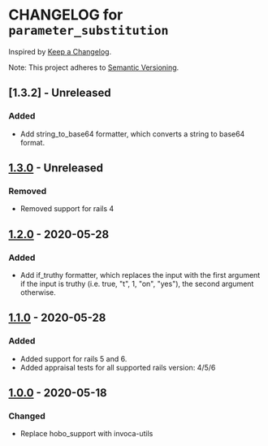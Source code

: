 # CHANGELOG for `parameter_substitution`

Inspired by [Keep a Changelog](https://keepachangelog.com/en/1.0.0/).

Note: This project adheres to [Semantic Versioning](https://semver.org/spec/v2.0.0.html).

## [1.3.2] - Unreleased
### Added
- Add string_to_base64 formatter, which converts a string to base64 format.

## [1.3.0] - Unreleased
### Removed
- Removed support for rails 4

## [1.2.0] - 2020-05-28
### Added
- Add if_truthy formatter, which replaces the input with the first argument if the input is truthy (i.e. true, "t", 1, "on", "yes"), the second argument otherwise.

## [1.1.0] - 2020-05-28
### Added
- Added support for rails 5 and 6.
- Added appraisal tests for all supported rails version: 4/5/6

## [1.0.0] - 2020-05-18
### Changed
- Replace hobo_support with invoca-utils

[1.3.0]: https://github.com/Invoca/parameter_substitution/compare/v1.2.0...v1.3.0
[1.2.0]: https://github.com/Invoca/parameter_substitution/compare/v1.1.0...v1.2.0
[1.1.0]: https://github.com/Invoca/parameter_substitution/compare/v1.0.0...v1.1.0
[1.0.0]: https://github.com/Invoca/parameter_substitution/compare/v0.2.3...v1.0.0
